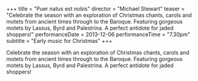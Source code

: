+++
title = "Puer natus est nobis"
director = "Michael Stewart"
teaser = "Celebrate the season with an exploration of Christmas chants, carols and motets from ancient times through to the Baroque. Featuring gorgeous motets by Lassus, Byrd and Palestrina. A perfect antidote for jaded shoppers!"
performanceDate = 2013-12-06
performanceTime = "7.30pm"
subtitle = "Early music for Christmas"
+++

Celebrate the season with an exploration of Christmas chants, carols and motets from ancient times through to the Baroque. Featuring gorgeous motets by Lassus, Byrd and Palestrina. A perfect antidote for jaded shoppers!
